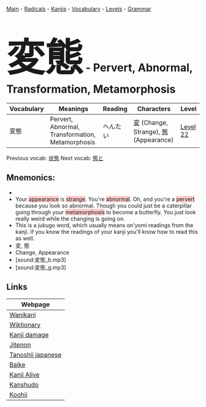 <style> bigfont {font-size: 100px}</style>
[Main](../README.md) -
[Radicals](../radicals.md) -
[Kanjis](../kanjis.md) -
[Vocabulary](../vocabulary.md) -
[Levels](../levels.md) -
[Grammar](../grammar.md)
# <bigfont> 変態</bigfont> - Pervert, Abnormal, Transformation, Metamorphosis 

| Vocabulary | Meanings | Reading | Characters | Level |
| --- | --- | --- | --- | --- |
| 変態 | Pervert, Abnormal, Transformation, Metamorphosis | へんたい |  [変](../kanjis/変.md) (Change, Strange), [態](../kanjis/態.md) (Appearance) | [Level 22](../levels/wk_level22.md) |

Previous vocab: [状態](状態.md) Next vocab: [態と](態と.md) 

## Mnemonics:

* 
* Your <span style="background-color:#ffcccb"> appearance</span> is <span style="background-color:#ffcccb"> strange</span>. You're <span style="background-color:#ffcccb"> abnormal</span>. Oh, and you're a <span style="background-color:#ffcccb"> pervert</span> because you look so abnormal. Though you could just be a caterpillar going through your <span style="background-color:#ffcccb"> metamorphosis</span> to become a butterfly. You just look really weird while the changing is going on.
* This is a jukugo word, which usually means on'yomi readings from the kanji. If you know the readings of your kanji you'll know how to read this as well.
* 変, 態
* Change, Appearance
* [sound:変態_b.mp3]
* [sound:変態_g.mp3]


## Links 

| Webpage |
| --- |
| [Wanikani          ](https://www.wanikani.com/kanji/変態) |
| [Wiktionary        ](https://en.wiktionary.org/wiki/変態) |
| [Kanji damage      ](http://www.kanjidamage.com/kanji/search?utf8=✓&q=変態) |
| [Jitenon           ](https://jitenon.com/kanji/変態) |
| [Tanoshii japanese ](https://www.tanoshiijapanese.com/dictionary/kanji.cfm?k=変態) |
| [Baike             ](https://baike.baidu.com/item/変態) |
| [Kanji Alive       ](https://app.kanjialive.com/変態) |
| [Kanshudo          ](https://www.kanshudo.com/searchmn?q=変態) |
| [Koohii            ](https://kanji.koohii.com/study/kanji/変態) |
